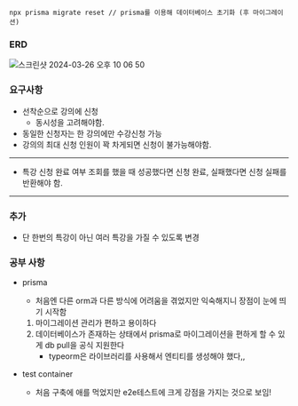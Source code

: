 ```
npx prisma migrate reset // prisma를 이용해 데이터베이스 초기화 (후 마이그레이션)
```

### ERD

![스크린샷 2024-03-26 오후 10 06 50](https://github.com/hh-plus/2-courses/assets/71562311/1c6a78a8-82a8-4a14-95d8-b46a15b51e36)

### 요구사항

- 선착순으로 강의에 신청
  - 동시성을 고려해야함.
- 동일한 신청자는 한 강의에만 수강신청 가능
- 강의의 최대 신청 인원이 꽉 차게되면 신청이 불가능해야함.

---

- 특강 신청 완료 여부 조회를 했을 때 성공했다면 신청 완료, 실패했다면 신청 실패를 반환해야 함.

---

### 추가

- 단 한번의 특강이 아닌 여러 특강을 가질 수 있도록 변경

### 공부 사항

- prisma

  - 처음엔 다른 orm과 다른 방식에 어려움을 겪었지만 익숙해지니 장점이 눈에 띄기 시작함

  1. 마이그레이션 관리가 편하고 용이하다
  2. 데이터베이스가 존재하는 상태에서 prisma로 마이그레이션을 편하게 할 수 있게 db pull을 공식 지원한다
     - typeorm은 라이브러리를 사용해서 엔티티를 생성해야 했다,,

- test container
  - 처음 구축에 애를 먹었지만 e2e테스트에 크게 강점을 가지는 것으로 보임!
